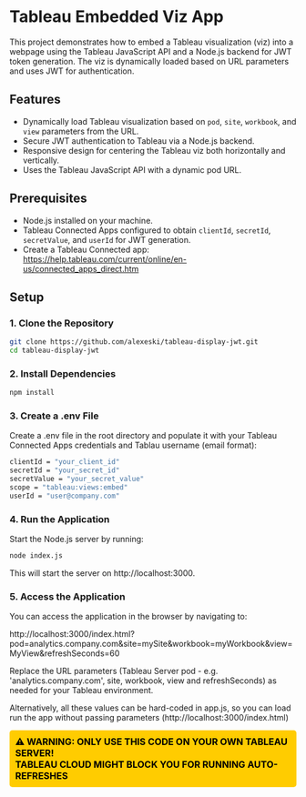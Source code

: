 # Tableau Embedded Viz App

This project demonstrates how to embed a Tableau visualization (viz) into a webpage using the Tableau JavaScript API and a Node.js backend for JWT token generation. The viz is dynamically loaded based on URL parameters and uses JWT for authentication.

## Features

- Dynamically load Tableau visualization based on `pod`, `site`, `workbook`, and `view` parameters from the URL.
- Secure JWT authentication to Tableau via a Node.js backend.
- Responsive design for centering the Tableau viz both horizontally and vertically.
- Uses the Tableau JavaScript API with a dynamic pod URL.

## Prerequisites

- Node.js installed on your machine.
- Tableau Connected Apps configured to obtain `clientId`, `secretId`, `secretValue`, and `userId` for JWT generation.
- Create a Tableau Connected app: https://help.tableau.com/current/online/en-us/connected_apps_direct.htm

## Setup

### 1. Clone the Repository

```bash
git clone https://github.com/alexeski/tableau-display-jwt.git
cd tableau-display-jwt
```

### 2. Install Dependencies
```bash
npm install
```

### 3. Create a .env File
Create a .env file in the root directory and populate it with your Tableau Connected Apps credentials and Tablau username (email format):

```bash
clientId = "your_client_id"
secretId = "your_secret_id"
secretValue = "your_secret_value"
scope = "tableau:views:embed"
userId = "user@company.com"
```

### 4. Run the Application

Start the Node.js server by running:

```bash
node index.js
```

This will start the server on http://localhost:3000.

### 5. Access the Application
You can access the application in the browser by navigating to:

http://localhost:3000/index.html?pod=analytics.company.com&site=mySite&workbook=myWorkbook&view=MyView&refreshSeconds=60

Replace the URL parameters (Tableau Server pod - e.g. 'analytics.company.com', site, workbook, view and refreshSeconds) as needed for your Tableau environment. 

Alternatively, all these values can be hard-coded in app.js, so you can load run the app without passing parameters (http://localhost:3000/index.html)

<div style="background-color: #ffcc00; color: #000; padding: 10px; border-radius: 5px; font-size: 16px; font-weight: bold;"> ⚠️ WARNING: ONLY USE THIS CODE ON YOUR OWN TABLEAU SERVER!<br>
TABLEAU CLOUD MIGHT BLOCK YOU FOR RUNNING AUTO-REFRESHES </div>




